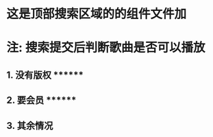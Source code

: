 # 这是顶部搜索区域的的组件文件加 

# 注: 搜索提交后判断歌曲是否可以播放 
## 1. 没有版权 \*\*\*\*\*\*
## 2. 要会员  \*\*\*\*\*\*
## 3. 其余情况